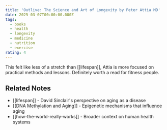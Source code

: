 ```yaml
---
title: 'Outlive: The Science and Art of Longevity by Peter Attia MD'
date: 2025-03-07T00:00:00.000Z
tags:
  - books
  - health
  - longevity
  - medicine
  - nutrition
  - exercise
rating: 4
---
```

This felt like less of a stretch than [[lifespan]], Attia is more focused on practical methods and lessons. Definitely worth a read for fitness people.

## Related Notes
- [[lifespan]] - David Sinclair's perspective on aging as a disease
- [[DNA Methylation and Aging]] - Epigenetic mechanisms that influence aging
- [[how-the-world-really-works]] - Broader context on human health systems

